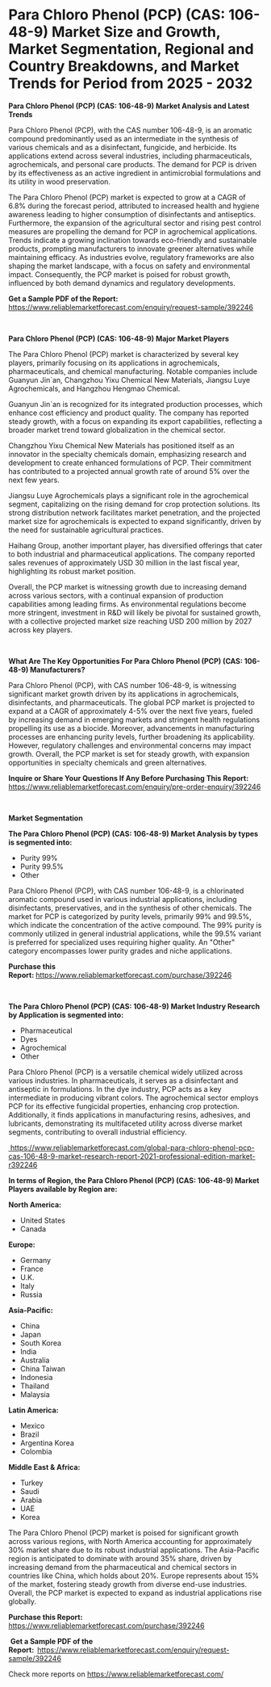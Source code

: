 <p><h1>Para Chloro Phenol (PCP) (CAS: 106-48-9) Market Size and Growth, Market Segmentation, Regional and Country Breakdowns, and Market Trends for Period from 2025 -  2032</h1></p><p><strong>Para Chloro Phenol (PCP) (CAS: 106-48-9) Market Analysis and Latest Trends</strong></p>
<p><p>Para Chloro Phenol (PCP), with the CAS number 106-48-9, is an aromatic compound predominantly used as an intermediate in the synthesis of various chemicals and as a disinfectant, fungicide, and herbicide. Its applications extend across several industries, including pharmaceuticals, agrochemicals, and personal care products. The demand for PCP is driven by its effectiveness as an active ingredient in antimicrobial formulations and its utility in wood preservation.</p><p>The Para Chloro Phenol (PCP) market is expected to grow at a CAGR of 6.8% during the forecast period, attributed to increased health and hygiene awareness leading to higher consumption of disinfectants and antiseptics. Furthermore, the expansion of the agricultural sector and rising pest control measures are propelling the demand for PCP in agrochemical applications. Trends indicate a growing inclination towards eco-friendly and sustainable products, prompting manufacturers to innovate greener alternatives while maintaining efficacy. As industries evolve, regulatory frameworks are also shaping the market landscape, with a focus on safety and environmental impact. Consequently, the PCP market is poised for robust growth, influenced by both demand dynamics and regulatory developments.</p></p>
<p><strong>Get a Sample PDF of the Report:&nbsp;</strong> <a href="https://www.reliablemarketforecast.com/enquiry/request-sample/392246?utm_campaign=2950&utm_medium=2&utm_source=Github&utm_content=ia&utm_term=29032025&utm_id=para-chloro-phenol-pcp-cas-106-48-9">https://www.reliablemarketforecast.com/enquiry/request-sample/392246</a></p>
<p>&nbsp;</p>
<p><strong>Para Chloro Phenol (PCP) (CAS: 106-48-9) Major Market Players</strong></p>
<p><p>The Para Chloro Phenol (PCP) market is characterized by several key players, primarily focusing on its applications in agrochemicals, pharmaceuticals, and chemical manufacturing. Notable companies include Guanyun Jin`an, Changzhou Yixu Chemical New Materials, Jiangsu Luye Agrochemicals, and Hangzhou Hengmao Chemical. </p><p>Guanyun Jin`an is recognized for its integrated production processes, which enhance cost efficiency and product quality. The company has reported steady growth, with a focus on expanding its export capabilities, reflecting a broader market trend toward globalization in the chemical sector.</p><p>Changzhou Yixu Chemical New Materials has positioned itself as an innovator in the specialty chemicals domain, emphasizing research and development to create enhanced formulations of PCP. Their commitment has contributed to a projected annual growth rate of around 5% over the next few years.</p><p>Jiangsu Luye Agrochemicals plays a significant role in the agrochemical segment, capitalizing on the rising demand for crop protection solutions. Its strong distribution network facilitates market penetration, and the projected market size for agrochemicals is expected to expand significantly, driven by the need for sustainable agricultural practices.</p><p>Haihang Group, another important player, has diversified offerings that cater to both industrial and pharmaceutical applications. The company reported sales revenues of approximately USD 30 million in the last fiscal year, highlighting its robust market position.</p><p>Overall, the PCP market is witnessing growth due to increasing demand across various sectors, with a continual expansion of production capabilities among leading firms. As environmental regulations become more stringent, investment in R&D will likely be pivotal for sustained growth, with a collective projected market size reaching USD 200 million by 2027 across key players.</p></p>
<p>&nbsp;</p>
<p><strong>What Are The Key Opportunities For Para Chloro Phenol (PCP) (CAS: 106-48-9) Manufacturers?</strong></p>
<p><p>Para Chloro Phenol (PCP), with CAS number 106-48-9, is witnessing significant market growth driven by its applications in agrochemicals, disinfectants, and pharmaceuticals. The global PCP market is projected to expand at a CAGR of approximately 4-5% over the next five years, fueled by increasing demand in emerging markets and stringent health regulations propelling its use as a biocide. Moreover, advancements in manufacturing processes are enhancing purity levels, further broadening its applicability. However, regulatory challenges and environmental concerns may impact growth. Overall, the PCP market is set for steady growth, with expansion opportunities in specialty chemicals and green alternatives.</p></p>
<p><strong>Inquire or Share Your Questions If Any Before Purchasing This Report:</strong> <a href="https://www.reliablemarketforecast.com/enquiry/pre-order-enquiry/392246?utm_campaign=2950&utm_medium=2&utm_source=Github&utm_content=ia&utm_term=29032025&utm_id=para-chloro-phenol-pcp-cas-106-48-9">https://www.reliablemarketforecast.com/enquiry/pre-order-enquiry/392246</a></p>
<p>&nbsp;</p>
<p><strong>Market Segmentation</strong></p>
<p><strong>The Para Chloro Phenol (PCP) (CAS: 106-48-9) Market Analysis by types is segmented into:</strong></p>
<p><ul><li>Purity 99%</li><li>Purity 99.5%</li><li>Other</li></ul></p>
<p><p>Para Chloro Phenol (PCP), with CAS number 106-48-9, is a chlorinated aromatic compound used in various industrial applications, including disinfectants, preservatives, and in the synthesis of other chemicals. The market for PCP is categorized by purity levels, primarily 99% and 99.5%, which indicate the concentration of the active compound. The 99% purity is commonly utilized in general industrial applications, while the 99.5% variant is preferred for specialized uses requiring higher quality. An "Other" category encompasses lower purity grades and niche applications.</p></p>
<p><strong>Purchase this Report:&nbsp;</strong><a href="https://www.reliablemarketforecast.com/purchase/392246?utm_campaign=2950&utm_medium=2&utm_source=Github&utm_content=ia&utm_term=29032025&utm_id=para-chloro-phenol-pcp-cas-106-48-9">https://www.reliablemarketforecast.com/purchase/392246</a></p>
<p>&nbsp;</p>
<p><strong>The Para Chloro Phenol (PCP) (CAS: 106-48-9) Market Industry Research by Application is segmented into:</strong></p>
<p><ul><li>Pharmaceutical</li><li>Dyes</li><li>Agrochemical</li><li>Other</li></ul></p>
<p><p>Para Chloro Phenol (PCP) is a versatile chemical widely utilized across various industries. In pharmaceuticals, it serves as a disinfectant and antiseptic in formulations. In the dye industry, PCP acts as a key intermediate in producing vibrant colors. The agrochemical sector employs PCP for its effective fungicidal properties, enhancing crop protection. Additionally, it finds applications in manufacturing resins, adhesives, and lubricants, demonstrating its multifaceted utility across diverse market segments, contributing to overall industrial efficiency.</p></p>
<p><a href="https://www.reliablemarketforecast.com/global-para-chloro-phenol-pcp-cas-106-48-9-market-research-report-2021-professional-edition-market-r392246?utm_campaign=2950&utm_medium=2&utm_source=Github&utm_content=ia&utm_term=29032025&utm_id=para-chloro-phenol-pcp-cas-106-48-9">&nbsp;https://www.reliablemarketforecast.com/global-para-chloro-phenol-pcp-cas-106-48-9-market-research-report-2021-professional-edition-market-r392246</a></p>
<p><strong>In terms of Region, the Para Chloro Phenol (PCP) (CAS: 106-48-9) Market Players available by Region are:</strong></p>
<p>
    <p> <strong> North America: </strong>
        <ul>
            <li>United States</li>
            <li>Canada</li>
        </ul>
        </p> 
    <p> <strong> Europe: </strong>
        <ul>
            <li>Germany</li>
            <li>France</li>
            <li>U.K.</li>
            <li>Italy</li>
            <li>Russia</li>
        </ul>
        </p> 
    <p> <strong> Asia-Pacific: </strong>
        <ul>
            <li>China</li>
            <li>Japan</li>
            <li>South Korea</li>
            <li>India</li>
            <li>Australia</li>
            <li>China Taiwan</li>
            <li>Indonesia</li>
            <li>Thailand</li>
            <li>Malaysia</li>
        </ul>
        </p> 
    <p> <strong> Latin America: </strong>
        <ul>
            <li>Mexico</li>
            <li>Brazil</li>
            <li>Argentina Korea</li>
            <li>Colombia</li>
        </ul>
        </p> 
    <p> <strong> Middle East & Africa: </strong>
        <ul>
            <li>Turkey</li>
            <li>Saudi</li>
            <li>Arabia</li>
            <li>UAE</li>
            <li>Korea</li>
        </ul>
    </p>
    </p>
<p><p>The Para Chloro Phenol (PCP) market is poised for significant growth across various regions, with North America accounting for approximately 30% market share due to its robust industrial applications. The Asia-Pacific region is anticipated to dominate with around 35% share, driven by increasing demand from the pharmaceutical and chemical sectors in countries like China, which holds about 20%. Europe represents about 15% of the market, fostering steady growth from diverse end-use industries. Overall, the PCP market is expected to expand as industrial applications rise globally.</p></p>
<p><strong>Purchase this Report: </strong><a href="https://www.reliablemarketforecast.com/purchase/392246?utm_campaign=2950&utm_medium=2&utm_source=Github&utm_content=ia&utm_term=29032025&utm_id=para-chloro-phenol-pcp-cas-106-48-9">https://www.reliablemarketforecast.com/purchase/392246</a></p>
<p>&nbsp;<strong>Get a Sample PDF of the Report:&nbsp;&nbsp;</strong><a href="https://www.reliablemarketforecast.com/enquiry/request-sample/392246?utm_campaign=2950&utm_medium=2&utm_source=Github&utm_content=ia&utm_term=29032025&utm_id=para-chloro-phenol-pcp-cas-106-48-9">https://www.reliablemarketforecast.com/enquiry/request-sample/392246</a></p>
<p><strong></strong></p>
<p>Check more reports on <a href="https://www.reliablemarketforecast.com/?utm_campaign=2950&utm_medium=2&utm_source=Github&utm_content=ia&utm_term=29032025&utm_id=para-chloro-phenol-pcp-cas-106-48-9">https://www.reliablemarketforecast.com/</a></p>